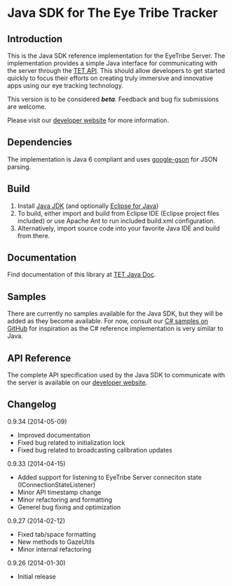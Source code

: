 Java SDK for The Eye Tribe Tracker
====
<p>

Introduction
----

This is the Java SDK reference implementation for the EyeTribe Server. The implementation provides a simple Java interface for communicating with the server through the [TET API](http://dev.theeyetribe.com/api/). This should allow developers to get started quickly to focus their efforts on creating truly immersive and innovative apps using our eye tracking technology. 

This version is to be considered **_beta_**. Feedback and bug fix submissions are welcome.

Please visit our [developer website](http://dev.theeyetribe.com) for more information.


Dependencies
----

The implementation is Java 6 compliant and uses [google-gson](http://code.google.com/p/google-gson/) for JSON parsing.


Build
----

1. Install [Java JDK](http://www.oracle.com/technetwork/java/javase/downloads) (and optionally [Eclipse for Java](http://www.eclipse.org/downloads/)) 
2. To build, either import and build from Eclipse IDE (Eclipse project files included) or use Apache Ant to run included build.xml configuration.
3. Alternatively, import source code into your favorite Java IDE and build from there.

Documentation
----
Find documentation of this library at [TET Java Doc](http://eyetribe.github.io/tet-java-client).

Samples
----

There are currently no samples available for the Java SDK, but they will be added as they become available. For now, consult our [C# samples on GitHub](https://github.com/eyetribe) for inspiration as the C# reference implementation is very similar to Java. 


API Reference
----

The complete API specification used by the Java SDK to communicate with the server is available on our [developer website](http://dev.theeyetribe.com/api/).


Changelog
----

0.9.34 (2014-05-09)

-	Improved documentation
-	Fixed bug related to initialization lock
-	Fixed bug related to broadcasting calibration updates

0.9.33 (2014-04-15)

-	Added support for listening to EyeTribe Server conneciton state (IConnectionStateListener)
-	Minor API timestamp change
-	Minor refactoring and formatting
-	Generel bug fixing and optimization

0.9.27 (2014-02-12)

-	Fixed tab/space formatting
-	New methods to GazeUtils
-	Minor internal refactoring

0.9.26 (2014-01-30)

-	Initial release
